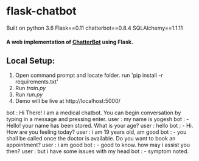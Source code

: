 # flask-chatbot
Built on python 3.6
Flask==0.11
chatterbot==0.8.4
SQLAlchemy==1.1.11

#### A web implementation of [ChatterBot](https://github.com/gunthercox/ChatterBot) using Flask.

## Local Setup:
 1. Open command prompt and locate folder. run 'pip install -r requirements.txt'
 2. Run *train.py*
 3. Run *run.py*
 4. Demo will be live at http://localhost:5000/


bot : Hi There! I am a medical chatbot. You can begin conversation by typing in a message and pressing enter.
user : my name is yogesh
bot : - Hello! your name has been stored. What is your age?
user : hello
bot : - Hi. How are you feeling today?
user : i am 19 years old, am good
bot : - you shall be called once the doctor is available. Do you want to book an appointment?
user : i am good
bot : - good to know. how may i assist you then?
user : but i have some issues with my head
bot : - symptom noted.
